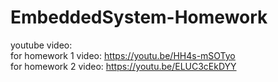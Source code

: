 # EmbeddedSystem-Homework
youtube video: <br/>
for homework 1 video: https://youtu.be/HH4s-mSOTyo <br/>
for homework 2 video: https://youtu.be/ELUC3cEkDYY

